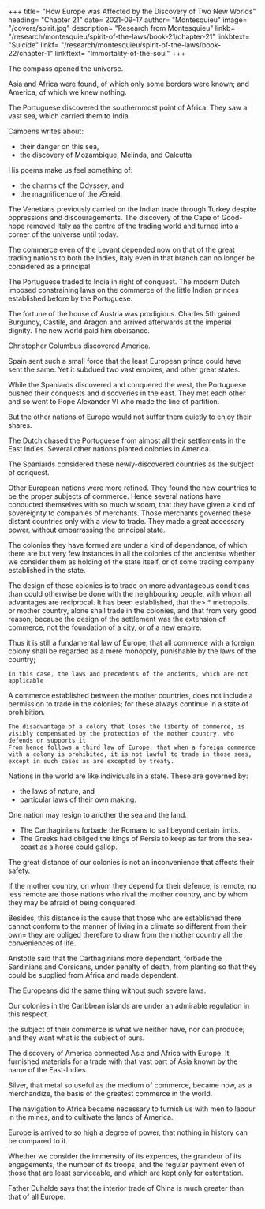 +++
title= "How Europe was Affected by the Discovery of Two New Worlds"
heading= "Chapter 21"
date= 2021-09-17
author= "Montesquieu"
image= "/covers/spirit.jpg"
description= "Research from Montesquieu"
linkb= "/research/montesquieu/spirit-of-the-laws/book-21/chapter-21"
linkbtext= "Suicide"
linkf= "/research/montesquieu/spirit-of-the-laws/book-22/chapter-1"
linkftext= "Immortality-of-the-soul"
+++

The compass opened the universe.
 
Asia and Africa were found, of which only some borders were known; and America, of which we knew nothing.

The Portuguese discovered the southernmost point of Africa. They saw a vast sea, which carried them to India.

Camoens writes about:
- their danger on this sea,
- the discovery of Mozambique, Melinda, and Calcutta

His poems make us feel something of:
- the charms of the Odyssey, and
- the magnificence of the Æneid.

The Venetians previously carried on the Indian trade through Turkey despite oppressions and discouragements. The discovery of the Cape of Good-hope removed Italy as the centre of the trading world and turned into a corner of the universe until today.

The commerce even of the Levant depended now on that of the great trading nations to both the Indies, Italy even in that branch can no longer be considered as a principal

The Portuguese traded to India in right of conquest. The modern Dutch imposed constraining laws on the commerce of the little Indian princes established before by the Portuguese.

The fortune of the house of Austria was prodigious. Charles 5th gained Burgundy, Castile, and Aragon and arrived afterwards at the imperial dignity. The new world paid him obeisance.

Christopher Columbus discovered America.

Spain sent such a small force that the least European prince could have sent the same. Yet it subdued two vast empires, and other great states.

While the Spaniards discovered and conquered the west, the Portuguese pushed their conquests and discoveries in the east. They met each other and so went to Pope Alexander VI who made the line of partition. 

But the other nations of Europe would not suffer them quietly to enjoy their shares.

The Dutch chased the Portuguese from almost all their settlements in the East Indies.
Several other nations planted colonies in America.

The Spaniards considered these newly-discovered countries as the subject of conquest.

Other European nations were more refined. They found the new countries to be the proper subjects of commerce. Hence several nations have conducted themselves with so much wisdom, that they have given a kind of sovereignty to companies of merchants. Those merchants governed these distant countries only with a view to trade. They made a great accessary power, without embarrassing the principal state.

The colonies they have formed are under a kind of dependance, of which there are but very few instances in all the colonies of the ancients= whether we consider them as holding of the state itself, or of some trading company established in the state.

The design of these colonies is to trade on more advantageous conditions than could otherwise be done with the neighbouring people, with whom all advantages are reciprocal.
    It has been established, that the> * metropolis,  or mother country, alone shall trade in the colonies, and that from very good reason; because the design of the settlement was the extension of commerce, not the foundation of a city, or of a new empire.

Thus it is still a fundamental law of Europe, that all commerce with a foreign colony shall be regarded as a mere monopoly, punishable by the laws of the country;

    In this case, the laws and precedents of the ancients, which are not applicable

A commerce established between the mother countries, does not include a permission to trade in the colonies; for these always continue in a state of prohibition.

    The disadvantage of a colony that loses the liberty of commerce, is visibly compensated by the protection of the mother country, who defends or supports it
    From hence follows a third law of Europe, that when a foreign commerce with a colony is prohibited, it is not lawful to trade in those seas, except in such cases as are excepted by treaty.

Nations in the world are like individuals in a state. These are governed by:
- the laws of nature, and
- particular laws of their own making.

One nation may resign to another the sea and the land.
- The Carthaginians forbade the Romans to sail beyond certain limits.
- The Greeks had obliged the kings of Persia to keep as far from the sea-coast as a horse could gallop.

The great distance of our colonies is not an inconvenience that affects their safety.

If the mother country, on whom they depend for their defence, is remote, no less remote are those nations who rival the mother country, and by whom they may be afraid of being conquered.

Besides, this distance is the cause that those who are established there cannot conform to the manner of living in a climate so different from their own= they are obliged therefore to draw from the mother country all the conveniences of life.

Aristotle said that the Carthaginians more dependant, forbade the Sardinians and Corsicans, under penalty of death, from planting so that they could be supplied from Africa and made dependent.

The Europeans did the same thing without such severe laws.

Our colonies in the Caribbean islands are under an admirable regulation in this respect.

the subject of their commerce is what we neither have, nor can produce; and they want what is the subject of ours.

The discovery of America connected Asia and Africa with Europe. It furnished materials for a trade with that vast part of Asia known by the name of the East-Indies.

Silver, that metal so useful as the medium of commerce, became now, as a merchandize, the basis of the greatest commerce in the world.

The navigation to Africa became necessary to furnish us with men to labour in the mines, and to cultivate the lands of America.

Europe is arrived to so high a degree of power, that nothing in history can be compared to it. 

Whether we consider the immensity of its expences, the grandeur of its engagements, the number of its troops, and the regular payment even of those that are least serviceable, and which are kept only for ostentation.

Father Duhalde says that the interior trade of China is much greater than that of all Europe. 